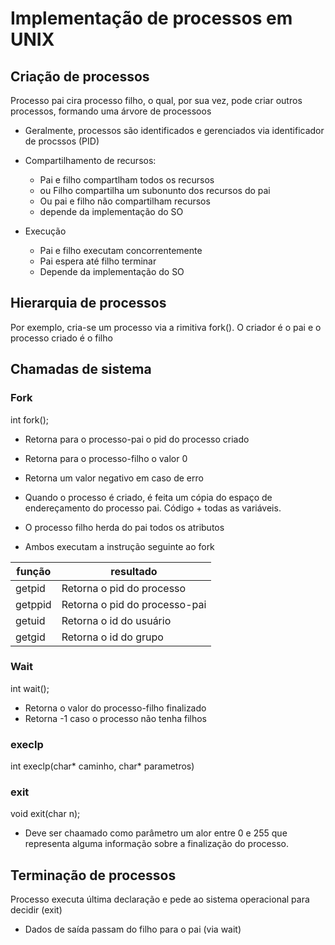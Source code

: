 # Implementação de processos em UNIX

## Criação de processos

Processo pai cira processo filho, o qual, por sua vez, pode criar outros processos, formando uma árvore de processoos

- Geralmente, processos são identificados e gerenciados via identificador de procssos (PID)
- Compartilhamento de recursos:
    - Pai e filho compartlham todos os recursos
    - ou Filho compartilha um subonunto dos recursos do pai
    - Ou pai e filho não compartilham recursos
    - depende da implementação do SO

- Execução
    - Pai e filho executam concorrentemente
    - Pai espera até filho terminar
    - Depende da implementação do SO

## Hierarquia de processos

Por exemplo, cria-se um processo via a rimitiva fork(). O criador é o pai e o processo criado é o filho

## Chamadas de sistema

### Fork

int fork();

- Retorna para o processo-pai o pid do processo criado
- Retorna para o processo-filho o valor 0
- Retorna um valor negativo em caso de erro

- Quando o processo é criado, é feita um cópia do espaço de endereçamento do processo pai. Código + todas as variáveis.
- O processo filho herda do pai todos os atributos
- Ambos executam a instrução seguinte ao fork

| função | resultado |
| ------ | --------- |
| getpid | Retorna o pid do processo |
| getppid | Retorna o pid do processo-pai |
| getuid | Retorna o id do usuário |
| getgid | Retorna o id do grupo |

### Wait

int wait();

- Retorna o valor do processo-filho finalizado
- Retorna -1 caso o processo não tenha filhos

### execlp

int execlp(char* caminho, char* parametros)

### exit

void exit(char n);

- Deve ser chaamado como parâmetro um alor entre 0 e 255 que representa alguma informação sobre a finalização do processo.

## Terminação de processos

Processo executa última declaração e pede ao sistema operacional para decidir (exit)

- Dados de saída passam do filho para o pai (via wait)
